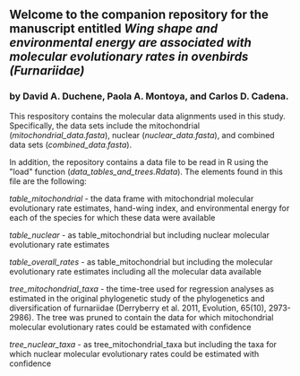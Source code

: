 ## Welcome to the companion repository for the manuscript entitled *Wing shape and environmental energy are associated with molecular evolutionary rates in ovenbirds (Furnariidae)*
### by David A. Duchene, Paola A. Montoya, and Carlos D. Cadena.

This respository contains the molecular data alignments used in this study. Specifically, the data sets include the mitochondrial (*mitochondrial_data.fasta*), nuclear (*nuclear_data.fasta*), and combined data sets (*combined_data.fasta*).

In addition, the repository contains a data file to be read in R using the "load" function (*data_tables_and_trees.Rdata*). The elements found in this file are the following:

*table_mitochondrial* - the data frame with mitochondrial molecular evolutionary rate estimates, hand-wing index, and environmental energy for each of the species for which these data were available

*table_nuclear* - as table_mitochondrial but including nuclear molecular evolutionary rate estimates

*table_overall_rates* - as table_mitochondrial but including the molecular evolutionary rate estimates including all the molecular data available

*tree_mitochondrial_taxa* - the time-tree used for regression analyses as estimated in the original phylogenetic study of the phylogenetics and diversification of furnariidae (Derryberry et al. 2011, Evolution, 65(10), 2973-2986). The tree was pruned to contain the data for which mitochondrial molecular evolutionary rates could be estamated with confidence

*tree_nuclear_taxa* - as tree_mitochondrial_taxa but including the taxa for which nuclear molecular evolutionary rates could be estimated with confidence
